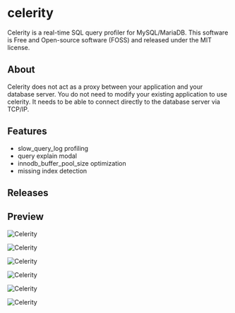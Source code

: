 # celerity

Celerity is a real-time SQL query profiler for MySQL/MariaDB. This software is Free and Open-source software (FOSS) and released under the MIT license.

## About 

Celerity does not act as a proxy between your application and your database server. You do not need to modify your existing application to use celerity. It needs to be able to connect directly to the database server via TCP/IP.

## Features

- slow_query_log profiling
- query explain modal
- innodb_buffer_pool_size optimization
- missing index detection

## Releases



## Preview

![Celerity](https://i.imgur.com/biqesRF.png)

![Celerity](https://i.imgur.com/kDzELWU.png)

![Celerity](https://i.imgur.com/9q24qPN.png)

![Celerity](https://i.imgur.com/Pe77snN.png)

![Celerity](https://i.imgur.com/Q9l38og.png)

![Celerity](https://i.imgur.com/T6G5c2s.png)